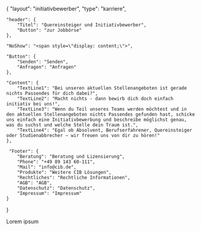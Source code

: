 {
	"layout": "initiativbewerber",
    "type": "karriere",

    "header": {
        "Titel": "Quereinsteiger und Initiativbewerber",
        "Button": "zur Jobbörse"
    },

    "NoShow": "<span style=\"display: content;\">",

    "Button": {
        "Senden": "Senden",
        "Anfragen": "Anfragen"
    },

    "Content": {
        "TextLine1": "Bei unseren aktuellen Stellenangeboten ist gerade nichts Passendes für dich dabei?",
        "TextLine2": "Macht nichts - dann bewirb dich doch einfach initiativ bei uns!",
        "TextLine3": "Wenn du Teil unseres Teams werden möchtest und in den aktuellen Stellenangeboten nichts Passendes gefunden hast, schicke uns einfach eine Initiativbewerbung und beschreibe möglichst genau, was du suchst und welche Stelle dein Traum ist.",
        "TextLine4": "Egal ob Absolvent, Berufserfahrener, Quereinsteiger oder Studienabbrecher – wir freuen uns von dir zu hören!"
    },

     "Footer": {
        "Beratung": "Beratung und Lizensierung",
        "Phone": "+49 89 143 60-111",
        "Mail": "info@cib.de",
        "Produkte": "Weitere CIB Lösungen",
        "Rechtliches": "Rechtliche Informationen",
        "AGB": "AGB",
        "Datenschutz": "Datenschutz",
        "Impressum": "Impressum"  
    }


}

Lorem ipsum